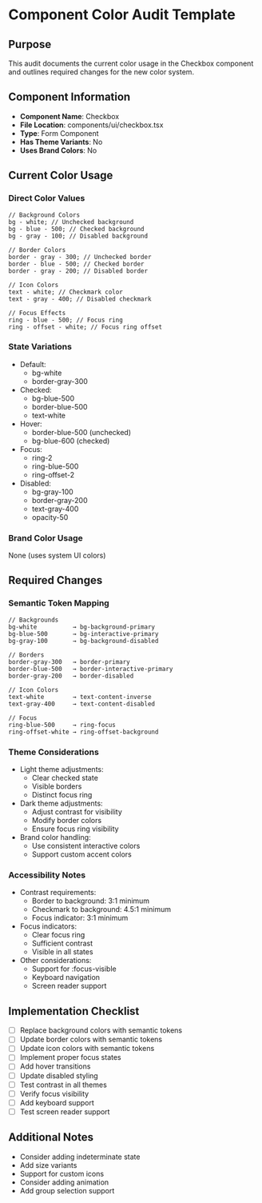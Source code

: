 # Component Color Audit Template

## Purpose

This audit documents the current color usage in the Checkbox component and outlines required changes for the new color system.

## Component Information

- **Component Name**: Checkbox
- **File Location**: components/ui/checkbox.tsx
- **Type**: Form Component
- **Has Theme Variants**: No
- **Uses Brand Colors**: No

## Current Color Usage

### Direct Color Values

```tsx
// Background Colors
bg - white; // Unchecked background
bg - blue - 500; // Checked background
bg - gray - 100; // Disabled background

// Border Colors
border - gray - 300; // Unchecked border
border - blue - 500; // Checked border
border - gray - 200; // Disabled border

// Icon Colors
text - white; // Checkmark color
text - gray - 400; // Disabled checkmark

// Focus Effects
ring - blue - 500; // Focus ring
ring - offset - white; // Focus ring offset
```

### State Variations

- Default:
  - bg-white
  - border-gray-300
- Checked:
  - bg-blue-500
  - border-blue-500
  - text-white
- Hover:
  - border-blue-500 (unchecked)
  - bg-blue-600 (checked)
- Focus:
  - ring-2
  - ring-blue-500
  - ring-offset-2
- Disabled:
  - bg-gray-100
  - border-gray-200
  - text-gray-400
  - opacity-50

### Brand Color Usage

None (uses system UI colors)

## Required Changes

### Semantic Token Mapping

```tsx
// Backgrounds
bg-white          → bg-background-primary
bg-blue-500       → bg-interactive-primary
bg-gray-100       → bg-background-disabled

// Borders
border-gray-300   → border-primary
border-blue-500   → border-interactive-primary
border-gray-200   → border-disabled

// Icon Colors
text-white        → text-content-inverse
text-gray-400     → text-content-disabled

// Focus
ring-blue-500     → ring-focus
ring-offset-white → ring-offset-background
```

### Theme Considerations

- Light theme adjustments:
  - Clear checked state
  - Visible borders
  - Distinct focus ring
- Dark theme adjustments:
  - Adjust contrast for visibility
  - Modify border colors
  - Ensure focus ring visibility
- Brand color handling:
  - Use consistent interactive colors
  - Support custom accent colors

### Accessibility Notes

- Contrast requirements:
  - Border to background: 3:1 minimum
  - Checkmark to background: 4.5:1 minimum
  - Focus indicator: 3:1 minimum
- Focus indicators:
  - Clear focus ring
  - Sufficient contrast
  - Visible in all states
- Other considerations:
  - Support for :focus-visible
  - Keyboard navigation
  - Screen reader support

## Implementation Checklist

- [ ] Replace background colors with semantic tokens
- [ ] Update border colors with semantic tokens
- [ ] Update icon colors with semantic tokens
- [ ] Implement proper focus states
- [ ] Add hover transitions
- [ ] Update disabled styling
- [ ] Test contrast in all themes
- [ ] Verify focus visibility
- [ ] Add keyboard support
- [ ] Test screen reader support

## Additional Notes

- Consider adding indeterminate state
- Add size variants
- Support for custom icons
- Consider adding animation
- Add group selection support
